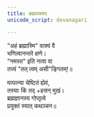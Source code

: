 ```yaml
---
title: ब्रह्मवाक्यम्
unicode_script: devanagari

---
```


"अहं ब्रह्मास्मि" वाक्यं वै  
भणित्वानन्तरे क्षणे।  
"नमस्त" इति नत्वा वा  
तत्त्वं "तत् त्वम् असी"ङ्गितम्!॥  
    
मत्पत्न्या चेष्टितं ह्येवं,  
तस्याः किं तद् +हसन् मुखं।  
ब्रह्मज्ञानस्य गोप्तृत्वे  
प्रयुक्तं स्यात् कथञ्चन॥  
